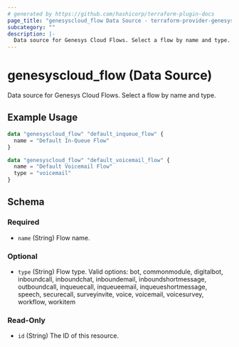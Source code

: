 ```yaml
---
# generated by https://github.com/hashicorp/terraform-plugin-docs
page_title: "genesyscloud_flow Data Source - terraform-provider-genesyscloud"
subcategory: ""
description: |-
  Data source for Genesys Cloud Flows. Select a flow by name and type.
---
```


# genesyscloud_flow (Data Source)

Data source for Genesys Cloud Flows. Select a flow by name and type.

## Example Usage

```terraform
data "genesyscloud_flow" "default_inqueue_flow" {
  name = "Default In-Queue Flow"
}

data "genesyscloud_flow" "default_voicemail_flow" {
  name = "Default Voicemail Flow"
  type = "voicemail"
}
```

<!-- schema generated by tfplugindocs -->
## Schema

### Required

- `name` (String) Flow name.

### Optional

- `type` (String) Flow type. Valid options: bot, commonmodule, digitalbot, inboundcall, inboundchat, inboundemail, inboundshortmessage, outboundcall, inqueuecall, inqueueemail, inqueueshortmessage, speech, securecall, surveyinvite, voice, voicemail, voicesurvey, workflow, workitem

### Read-Only

- `id` (String) The ID of this resource.
